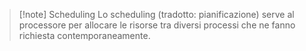 >[!note] Scheduling
>Lo scheduling (tradotto: pianificazione) serve al processore per allocare le risorse tra diversi processi che ne fanno richiesta contemporaneamente.